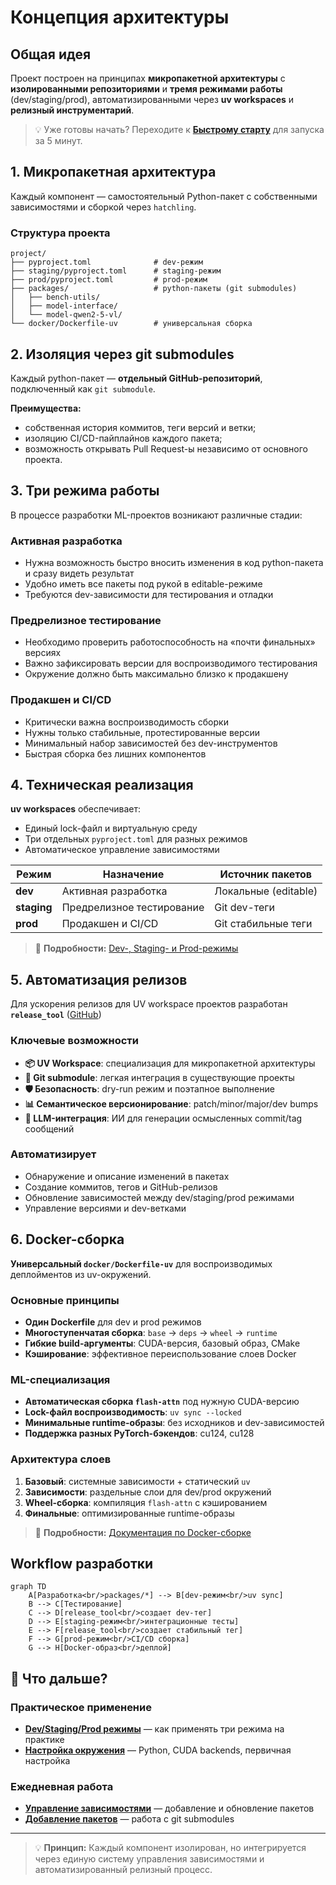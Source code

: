 # Концепция архитектуры

## Общая идея

Проект построен на принципах **микропакетной архитектуры** с **изолированными репозиториями** и **тремя режимами работы** (dev/staging/prod), автоматизированными через **uv workspaces** и **релизный инструментарий**.

> 💡 Уже готовы начать? Переходите к **[Быстрому старту](00_quick_start.md)** для запуска за 5 минут.

## 1. Микропакетная архитектура

Каждый компонент — самостоятельный Python-пакет с собственными зависимостями и сборкой через `hatchling`.

### Структура проекта

```
project/
├── pyproject.toml              # dev-режим
├── staging/pyproject.toml      # staging-режим
├── prod/pyproject.toml         # prod-режим
├── packages/                   # python-пакеты (git submodules)
│   ├── bench-utils/
│   ├── model-interface/
│   └── model-qwen2-5-vl/
└── docker/Dockerfile-uv        # универсальная сборка
```

## 2. Изоляция через git submodules

Каждый python-пакет — **отдельный GitHub-репозиторий**, подключенный как `git submodule`.

**Преимущества:**
- собственная история коммитов, теги версий и ветки;
- изоляцию CI/CD-пайплайнов каждого пакета;
- возможность открывать Pull Request-ы независимо от основного проекта.

## 3. Три режима работы

В процессе разработки ML-проектов возникают различные стадии:

### Активная разработка
- Нужна возможность быстро вносить изменения в код python-пакета и сразу видеть результат
- Удобно иметь все пакеты под рукой в editable-режиме
- Требуются dev-зависимости для тестирования и отладки

### Предрелизное тестирование
- Необходимо проверить работоспособность на «почти финальных» версиях
- Важно зафиксировать версии для воспроизводимого тестирования
- Окружение должно быть максимально близко к продакшену

### Продакшен и CI/CD
- Критически важна воспроизводимость сборки
- Нужны только стабильные, протестированные версии
- Минимальный набор зависимостей без dev-инструментов
- Быстрая сборка без лишних компонентов

## 4. Техническая реализация

**uv workspaces** обеспечивает:
- Единый lock-файл и виртуальную среду
- Три отдельных `pyproject.toml` для разных режимов
- Автоматическое управление зависимостями

| Режим | Назначение | Источник пакетов |
|-------|------------|------------------|
| **dev** | Активная разработка | Локальные (editable) |
| **staging** | Предрелизное тестирование | Git dev-теги |
| **prod** | Продакшен и CI/CD | Git стабильные теги |

> 📖 **Подробности:** [Dev-, Staging- и Prod-режимы](02_dev_staging_prod.md)

## 5. Автоматизация релизов

Для ускорения релизов для UV workspace проектов разработан **`release_tool`** ([GitHub](https://github.com/VLMHyperBenchTeam/release_tool))

### Ключевые возможности
- **📦 UV Workspace**: специализация для микропакетной архитектуры
- **🔧 Git submodule**: легкая интеграция в существующие проекты
- **🛡️ Безопасность**: dry-run режим и поэтапное выполнение
- **📊 Семантическое версионирование**: patch/minor/major/dev bumps
- **🧠 LLM-интеграция**: ИИ для генерации осмысленных commit/tag сообщений

### Автоматизирует
- Обнаружение и описание изменений в пакетах
- Создание коммитов, тегов и GitHub-релизов
- Обновление зависимостей между dev/staging/prod режимами
- Управление версиями и dev-ветками

## 6. Docker-сборка

**Универсальный `docker/Dockerfile-uv`** для воспроизводимых деплойментов из uv-окружений.

### Основные принципы
- **Один Dockerfile** для dev и prod режимов
- **Многоступенчатая сборка**: `base` → `deps` → `wheel` → `runtime`
- **Гибкие build-аргументы**: CUDA-версия, базовый образ, CMake
- **Кэширование**: эффективное переиспользование слоев Docker

### ML-специализация
- **Автоматическая сборка `flash-attn`** под нужную CUDA-версию
- **Lock-файл воспроизводимость**: `uv sync --locked`
- **Минимальные runtime-образы**: без исходников и dev-зависимостей
- **Поддержка разных PyTorch-бэкендов**: cu124, cu128

### Архитектура слоев
1. **Базовый**: системные зависимости + статический `uv`
2. **Зависимости**: раздельные слои для dev/prod окружений
3. **Wheel-сборка**: компиляция `flash-attn` с кэшированием
4. **Финальные**: оптимизированные runtime-образы

> 📖 **Подробности:** [Документация по Docker-сборке](07_docker_builder_full.md)

## Workflow разработки

```mermaid
graph TD
    A[Разработка<br/>packages/*] --> B[dev-режим<br/>uv sync]
    B --> C[Тестирование]
    C --> D[release_tool<br/>создает dev-тег]
    D --> E[staging-режим<br/>интеграционные тесты]
    E --> F[release_tool<br/>создает стабильный тег]
    F --> G[prod-режим<br/>CI/CD сборка]
    G --> H[Docker-образ<br/>деплой]
```

## 🎯 Что дальше?

### Практическое применение
- **[Dev/Staging/Prod режимы](02_dev_staging_prod.md)** — как применять три режима на практике
- **[Настройка окружения](03_environment_setup.md)** — Python, CUDA backends, первичная настройка

### Ежедневная работа
- **[Управление зависимостями](04_dependency_management.md)** — добавление и обновление пакетов
- **[Добавление пакетов](06_adding_packages.md)** — работа с git submodules

---

> 💡 **Принцип:** Каждый компонент изолирован, но интегрируется через единую систему управления зависимостями и автоматизированный релизный процесс.
